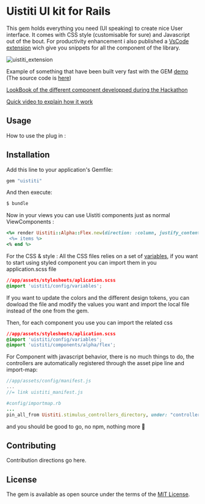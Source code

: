 # Uistiti UI kit for Rails
This gem holds everything you need (UI speaking) to create nice User interface.
It comes with CSS style (customisable for sure) and Javascript out of the bout. 
For productivity enhancement i also published a [VsCode extension](https://marketplace.visualstudio.com/items?itemName=UistitiUiKit.uistitirails) wich give you snippets for all the component of the library.

![uistiti_extension](https://github.com/rails-hackathon/team-173/assets/75135824/afdcacc9-81b7-4ec1-9eb2-69e01a21af12)

Example of something that have been built very fast with the GEM [demo](https://polished-field-4685.fly.dev/) (The source code is [here](https://github.com/troptropcontent/uistiti-showcase))

[LookBook of the different component developped during the Hackathon](https://polished-field-4685.fly.dev/uistiti/lookbook/inspect/uistiti/alpha/button/playground)

[Quick video to explain how it work](https://share.vidyard.com/watch/2JSLZidGCBD1UohAUYexEf?)

## Usage
How to use the plug in :

## Installation
Add this line to your application's Gemfile:

```ruby
gem "uistiti"
```

And then execute:
```bash
$ bundle
```

Now in your views you can use Uistiti components just as normal ViewComponents :
```ruby
<%= render Uistiti::Alpha::Flex.new(direction: :column, justify_content: :space_between)  do %>
 <%= items %>
<% end %>
```

For the CSS & style :
All the CSS files relies on a set of [variables](https://github.com/rails-hackathon/team-173/blob/development/app/assets/stylesheets/uistiti/config/_variables.scss), if you want to start using styled component you can import them in you application.scss file

```css
//app/assets/stylesheets/aplication.scss
@import 'uistiti/config/variables';
```
If you want to update the colors and the different design tokens, you can dowload the file and modify the values you want and import the local file instead of the one from the gem.

Then, for each component you use you can import the related css
```css
//app/assets/stylesheets/aplication.scss
@import 'uistiti/config/variables';
@import 'uistiti/components/alpha/flex';
```

For Component with javascript behavior, there is no much things to do, the controllers are automatically registered through the asset pipe line and import-map:

```javascript
//app/assets/config/manifest.js
...
//= link uistiti_manifest.js
```

```ruby
#config/importmap.rb
...
pin_all_from Uistiti.stimulus_controllers_directory, under: "controllers/uistiti"
```

and you should be good to go, no npm, nothing more 🥰

## Contributing
Contribution directions go here.

## License
The gem is available as open source under the terms of the [MIT License](https://opensource.org/licenses/MIT).
